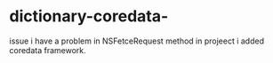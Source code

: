 # dictionary-coredata-
issue
i have a problem in NSFetceRequest method in projeect 
i added coredata framework.
